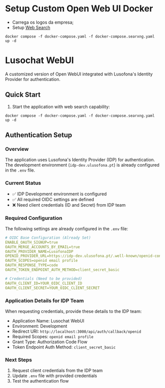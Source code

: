 # Setup Custom Open Web UI Docker 
- Carrega os logos da empresa;
- Setup [Web Search](https://docs.openwebui.com/tutorial/web_search/)

```shell
docker compose -f docker-compose.yaml -f docker-compose.searxng.yaml up -d
```

# Lusochat WebUI

A customized version of Open WebUI integrated with Lusofona's Identity Provider for authentication.

## Quick Start

1. Start the application with web search capability:
```shell
docker compose -f docker-compose.yaml -f docker-compose.searxng.yaml up -d
```

## Authentication Setup

### Overview
The application uses Lusofona's Identity Provider (IDP) for authentication. The development environment (`idp-dev.ulusofona.pt`) is already configured in the `.env` file.

### Current Status
- ✅ IDP Development environment is configured
- ✅ All required OIDC settings are defined
- ❌ Need client credentials (ID and Secret) from IDP team

### Required Configuration
The following settings are already configured in the `.env` file:

```yaml
# OIDC Base Configuration (Already Set)
ENABLE_OAUTH_SIGNUP=true
OAUTH_MERGE_ACCOUNTS_BY_EMAIL=true
OAUTH_PROVIDER_NAME=LusofonaIDP
OPENID_PROVIDER_URL=https://idp-dev.ulusofona.pt/.well-known/openid-configuration
OAUTH_SCOPES=openid email profile
OAUTH_RESPONSE_TYPE=code
OAUTH_TOKEN_ENDPOINT_AUTH_METHOD=client_secret_basic

# Credentials (Need to be provided)
OAUTH_CLIENT_ID=YOUR_OIDC_CLIENT_ID
OAUTH_CLIENT_SECRET=YOUR_OIDC_CLIENT_SECRET
```

### Application Details for IDP Team
When requesting credentials, provide these details to the IDP team:
- Application Name: Lusochat WebUI
- Environment: Development
- Redirect URI: `http://localhost:3000/api/auth/callback/openid`
- Required Scopes: `openid email profile`
- Grant Type: Authorization Code Flow
- Token Endpoint Auth Method: `client_secret_basic`

### Next Steps
1. Request client credentials from the IDP team
2. Update `.env` file with provided credentials
3. Test the authentication flow
